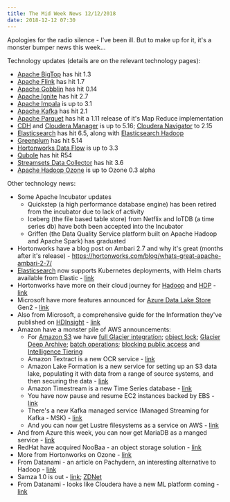```yaml
---
title: The Mid Week News 12/12/2018
date: 2018-12-12 07:30
---
```

Apologies for the radio silence - I've been ill.  But to make up for it, it's a monster bumper news this week...
<!--more-->

Technology updates (details are on the relevant technology pages):

* [Apache BigTop](/technologies/apache-bigtop/) has hit 1.3
* [Apache Flink](/technologies/apache-flink/) has hit 1.7
* [Apache Gobblin](/technologies/apache-gobblin/) has hit 0.14
* [Apache Ignite](/technologies/apache-ignite/) has hit 2.7
* [Apache Impala](/technologies/apache-impala/) is up to 3.1
* [Apache Kafka](/technologies/apache-kafka/) has hit 2.1
* [Apache Parquet](/technologies/apache-parquet/) has hit a 1.11 release of it's Map Reduce implementation
* [CDH](/technologies/cloudera-cdh/) and [Cloudera Manager](/technologies/cloudera-manager/) is up to 5.16; [Cloudera Navigator](/technologies/cloudera-navigator/) to 2.15
* [Elasticsearch](/technologies/elasticsearch/) has hit 6.5, along with [Elasticsearch Hadoop](/technologies/elasticsearch-hadoop/)
* [Greenplum](/technologies/greenplum/) has hit 5.14
* [Hortonworks Data Flow](/technologies/hortonworks-data-flow/) is up to 3.3
* [Qubole](/technologies/qubole-data-service/) has hit R54
* [Streamsets Data Collector](/technologies/streamsets-data-collector/) has hit 3.6
* [Apache Hadoop Ozone](/technologies/apache-hadoop/ozone/) is up to Ozone 0.3 alpha

Other technology news:

* Some Apache Incubator updates
  * Quickstep (a high performance database engine) has been retired from the incubator due to lack of activity
  * Iceberg (the file based table store) from Netflix and IoTDB (a time series db) have both been accepted into the Incubator
  * Griffen (the Data Quality Service platform built on Apache Hadoop and Apache Spark) has graduated
* Hortonworks have a blog post on Ambari 2.7 and why it's great (months after it's release) - <https://hortonworks.com/blog/whats-great-apache-ambari-2-7/>
* [Elasticsearch](/technologies/elasticsearch/) now supports Kubernetes deployments, with Helm charts available from Elastic - [link](https://www.elastic.co/blog/alpha-helm-charts-for-elasticsearch-kibana-and-cncf-membership)
* Hortonworks have more on their cloud journey for [Hadoop](/technologies/apache-hadoop/) and [HDP](/technologies/hortonworks-data-platform/) - [link](https://hortonworks.com/blog/open-hybrid-architecture-why-participating-in-the-cloud-native-computing-foundation/)
* Microsoft have more features announced for [Azure Data Lake Store](/technologies/microsoft-azure-data-lake-store/) Gen2 - [link](https://azure.microsoft.com/en-us/blog/azure-data-lake-storage-gen2-preview-more-features-more-performance-better-availability/)
* Also from Microsoft, a comprehensive guide for the Information they've published on [HDInsight](/technologies/azure-hdinsight/) - [link](https://azure.microsoft.com/en-us/blog/get-up-to-speed-with-azure-hdinsight-the-comprehensive-guide/)
* Amazon have a monster pile of AWS announcements:
  * For [Amazon S3](/technologies/amazon-s3/) we have [full Glacier integration](https://aws.amazon.com/about-aws/whats-new/2018/11/s3-glacier-api-simplification/); [object lock](https://aws.amazon.com/about-aws/whats-new/2018/11/s3-object-lock/); [Glacier Deep Archive](https://aws.amazon.com/about-aws/whats-new/2018/11/s3-glacier-deep-archive/); [batch operations](https://aws.amazon.com/about-aws/whats-new/2018/11/s3-batch-operations/); [blocking public access](https://aws.amazon.com/about-aws/whats-new/2018/11/introducing-amazon-s3-block-public-access/) and [Intelligence Tiering](https://aws.amazon.com/about-aws/whats-new/2018/11/s3-intelligent-tiering/)
  * Amazon Textract is a new OCR service - [link](https://aws.amazon.com/about-aws/whats-new/2018/11/introducing-amazon-textract-now-in-preview-easily-extract-text-and-data-from-virtually-any-document/)
  * Amazon Lake Formation is a new service for setting up an S3 data lake, populating it with data from a range of source systems, and then securing the data - [link](https://aws.amazon.com/about-aws/whats-new/2018/11/announcing-aws-lake-formation/)
  * Amazon Timestream is a new Time Series database - [link](https://aws.amazon.com/about-aws/whats-new/2018/11/announcing-amazon-timestream/)
  * You have now pause and resume EC2 instances backed by EBS - [link](https://aws.amazon.com/about-aws/whats-new/2018/11/amazon-ec2-now-lets-you-pause-and-resume-your-workloads/)
  * There's a new Kafka managed service (Managed Streaming for Kafka - MSK) - [link](https://aws.amazon.com/about-aws/whats-new/2018/11/introducing-amazon-managed-streaming-for-kafka-in-public-preview/)
  * And you can now get Lustre filesystems as a service on AWS - [link](https://aws.amazon.com/about-aws/whats-new/2018/11/amazon-fsx-lustre/)
* And from Azure this week, you can now get MariaDB as a manged service - [link](https://azure.microsoft.com/en-gb/blog/announcing-the-general-availability-of-azure-database-for-mariadb/)
* RedHat have acquired NooBaa - an object storage solution - [link](https://www.juku.it/red-hat-acquires-noobaa-beefing-up-its-storage-portfolio/)
* More from Hortonworks on Ozone - [link](https://hortonworks.com/blog/open-hybrid-architecture-o3-the-new-rocket-ship/)
* From Datanami - an article on Pachydern, an interesting alternative to Hadoop - [link](https://www.datanami.com/2018/11/20/inside-pachyderm-a-containerized-alternative-to-hadoop/)
* Samza 1.0 is out - [link](https://engineering.linkedin.com/blog/2018/11/samza-1-0--stream-processing-at-massive-scale); [ZDNet](https://www.zdnet.com/article/real-time-data-processing-just-got-more-options-linkedin-releases-apache-samza-1-0-streaming/)
* From Datanami - looks like Cloudera have a new ML platform coming - [link](https://www.datanami.com/2018/12/05/cloudera-gives-a-peek-at-future-ml-platform/)